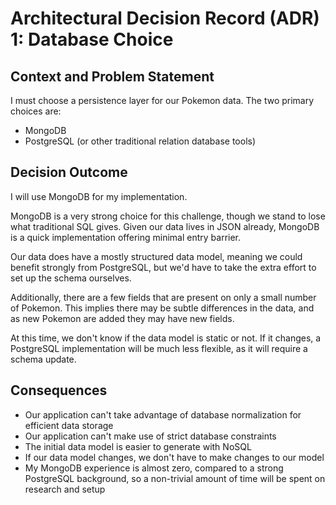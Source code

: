 # Architectural Decision Record (ADR) 1: Database Choice

## Context and Problem Statement

I must choose a persistence layer for our Pokemon data. The two primary choices are:

* MongoDB
* PostgreSQL (or other traditional relation database tools)

## Decision Outcome

I will use MongoDB for my implementation.

MongoDB is a very strong choice for this challenge, though we stand to lose what traditional SQL gives.
Given our data lives in JSON already, MongoDB is a quick implementation offering minimal entry barrier.

Our data does have a mostly structured data model, meaning we could benefit strongly from PostgreSQL, but we'd have to take
the extra effort to set up the schema ourselves.

Additionally, there are a few fields that are present on only a small number of Pokemon.
This implies there may be subtle differences in the data, and as new Pokemon are added they may have new fields.

At this time, we don't know if the data model is static or not.
If it changes, a PostgreSQL implementation will be much less flexible, as it will require a schema update.

## Consequences

* Our application can't take advantage of database normalization for efficient data storage
* Our application can't make use of strict database constraints
* The initial data model is easier to generate with NoSQL
* If our data model changes, we don't have to make changes to our model
* My MongoDB experience is almost zero, compared to a strong PostgreSQL background, so a non-trivial amount of time will be spent on research and setup
